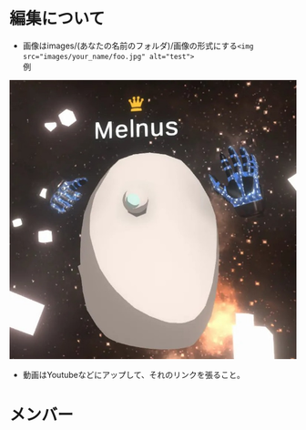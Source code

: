 # 編集について  
  
- 画像はimages/(あなたの名前のフォルダ)/画像の形式にする`<img src="images/your_name/foo.jpg" alt="test">`  
例  
  
<img src="images/melnus/20191221175603_1.jpg">  
  
- 動画はYoutubeなどにアップして、それのリンクを張ること。  

# メンバー



